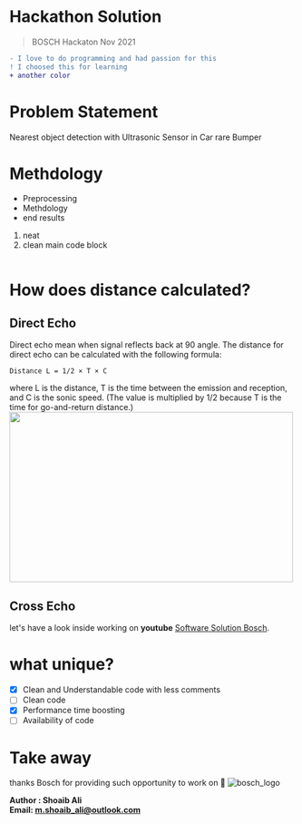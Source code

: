 # Hackathon Solution
> BOSCH Hackaton Nov 2021


```diff
- I love to do programming and had passion for this
! I choosed this for learning
+ another color
```

# Problem Statement
Nearest object detection with Ultrasonic Sensor in Car rare Bumper
# Methdology
- Preprocessing
- Methdology
- end results
1. neat
2. clean
main code block
```

```
# How does distance calculated?

## Direct Echo
Direct echo mean when signal reflects back at 90 angle. The distance for direct echo can be calculated with the following formula:
```
Distance L = 1/2 × T × C
```
where L is the distance, T is the time between the emission and reception, and C is the sonic speed. (The value is multiplied by 1/2 because T is the time for go-and-return distance.) <br>
<img src="https://user-images.githubusercontent.com/56737996/143319640-90388853-f3eb-4fcd-b3b8-1430f5b498a4.gif" width="500" height="300">


## Cross Echo



let's have a look inside working on **youtube** [Software Solution Bosch](https://pages.github.com/).
# what unique?
- [x] Clean and Understandable code with less comments
- [ ] Clean code
- [x] Performance time boosting
- [ ] Availability of code 

# Take away
thanks Bosch for providing such opportunity to work on :tada:
![bosch_logo](https://user-images.githubusercontent.com/56737996/142710244-7c7ecb4a-22a2-459b-b1a4-ebc47d0cbfdd.png)

**Author : Shoaib Ali <br>
Email: m.shoaib_ali@outlook.com**
<!-- This content will not appear in the rendered Markdown -->
